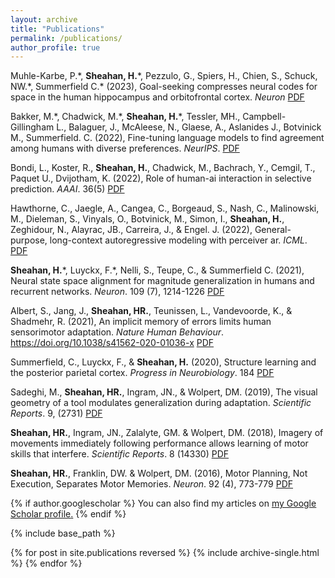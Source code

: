 ```yaml
---
layout: archive
title: "Publications"
permalink: /publications/
author_profile: true
---
```


Muhle-Karbe, P.\*, **Sheahan, H.**\*, Pezzulo, G., Spiers, H., Chien, S., Schuck, NW.\*, Summerfield C.\* (2023), Goal-seeking compresses neural codes for space in the human hippocampus and orbitofrontal cortex. _Neuron_ [PDF](https://www.biorxiv.org/content/10.1101/2023.01.12.523762v3.full.pdf)

Bakker, M.\*, Chadwick, M.\*, **Sheahan, H.**\*, Tessler, MH., Campbell-Gillingham L., Balaguer, J., McAleese, N., Glaese, A., Aslanides J., Botvinick M., Summerfield. C. (2022), Fine-tuning language models to find agreement among humans with diverse preferences. _NeurIPS_. [PDF](https://proceedings.neurips.cc/paper_files/paper/2022/file/f978c8f3b5f399cae464e85f72e28503-Paper-Conference.pdf)

Bondi, L., Koster, R., **Sheahan, H.**, Chadwick, M., Bachrach, Y., Cemgil, T., Paquet U., Dvijotham, K. (2022), Role of human-ai interaction in selective prediction. _AAAI_. 36(5) [PDF](https://ojs.aaai.org/index.php/AAAI/article/view/20465)

Hawthorne, C., Jaegle, A., Cangea, C., Borgeaud, S., Nash, C., Malinowski, M., Dieleman, S., Vinyals, O., Botvinick, M., Simon, I., **Sheahan, H.**, Zeghidour, N., Alayrac, JB., Carreira, J., & Engel. J. (2022), General-purpose, long-context autoregressive modeling with perceiver ar. _ICML_. [PDF](https://proceedings.mlr.press/v162/hawthorne22a/hawthorne22a.pdf)

**Sheahan, H.**\*, Luyckx, F.\*, Nelli, S., Teupe, C., & Summerfield C. (2021), Neural state space alignment for magnitude generalization in humans and recurrent networks. _Neuron_. 109 (7), 1214-1226 [PDF](/papers/2020SheahanLuyckx.pdf)

Albert, S., Jang, J., **Sheahan, HR.**, Teunissen, L., Vandevoorde, K., & Shadmehr, R. (2021), An
implicit memory of errors limits human sensorimotor adaptation. _Nature Human Behaviour_. https://doi.org/10.1038/s41562-020-01036-x [PDF](/papers/2020Albert.pdf)

Summerfield, C., Luyckx, F., & **Sheahan, H.** (2020), Structure learning and the posterior parietal cortex. _Progress in Neurobiology_. 184 [PDF](/papers/2020Summerfield.pdf)

Sadeghi, M., **Sheahan, HR.**, Ingram, JN., & Wolpert, DM. (2019), The visual geometry of a tool
modulates generalization during adaptation. _Scientific Reports_. 9, (2731) [PDF](/papers/2019Sadeghi.pdf)

**Sheahan, HR.**, Ingram, JN., Zalalyte, GM. & Wolpert, DM. (2018), Imagery of movements immediately following performance allows learning of motor skills that interfere. _Scientific Reports_. 8 (14330)  [PDF](/papers/2018Sheahan.pdf)

**Sheahan, HR.**, Franklin, DW. & Wolpert, DM. (2016), Motor Planning, Not Execution, Separates Motor Memories. _Neuron_. 92 (4), 773-779 [PDF](/papers/2016Sheahan.pdf)


{% if author.googlescholar %}
  You can also find my articles on <u><a href="{{author.googlescholar}}">my Google Scholar profile</a>.</u>
{% endif %}

{% include base_path %}

{% for post in site.publications reversed %}
  {% include archive-single.html %}
{% endfor %}
